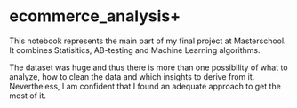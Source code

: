 # ecommerce_analysis+

This notebook represents the main part of my final project at Masterschool. It combines Statisitics, AB-testing and Machine Learning algorithms. 

The dataset was huge and thus there is more than one possibility of what to analyze, how to clean the data and which insights to derive from it. Nevertheless,
I am confident that I found an adequate approach to get the most of it.
